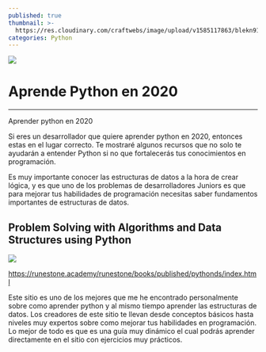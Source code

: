 ```yaml
---
published: true
thumbnail: >-
  https://res.cloudinary.com/craftwebs/image/upload/v1585117863/blekn91890-9-1/blgs-img76/chris-ried-ieic5Tq8YMk-unsplash.jpg
categories: Python
---
```

![](https://res.cloudinary.com/craftwebs/image/upload/v1585117863/blekn91890-9-1/blgs-img76/chris-ried-ieic5Tq8YMk-unsplash.jpg)
# Aprende Python en 2020
----

Aprender python en 2020

Si eres un desarrollador que quiere aprender python en 2020, entonces estas en el lugar correcto. Te mostraré algunos recursos que no solo te ayudarán a entender Python si no que fortalecerás tus conocimientos en programación. 

Es muy importante conocer las estructuras de datos a la hora de crear lógica, y es que uno de los problemas de desarrolladores Juniors es que para mejorar tus habilidades de programación necesitas saber fundamentos importantes de estructuras de datos.

## Problem Solving with Algorithms and Data Structures using Python

![](https://res.cloudinary.com/craftwebs/image/upload/v1585118492/blekn91890-9-1/blgs-img76/Captura_de_pantalla_2020-03-25_a_la_s_00.38.00.png)

https://runestone.academy/runestone/books/published/pythonds/index.html

Este sitio es uno de los mejores que me he encontrado personalmente sobre como aprender python y al mismo tiempo aprender las estructuras de datos. Los creadores  de este sitio te llevan desde conceptos básicos hasta niveles muy expertos sobre como mejorar tus habilidades en programación. Lo mejor de todo es que es una guía muy dinámico el cual podrás aprender directamente en el sitio con ejercicios muy prácticos.

